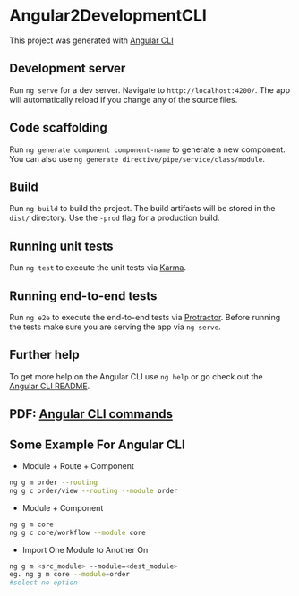 # Angular2DevelopmentCLI

This project was generated with [Angular CLI](https://github.com/angular/angular-cli)

## Development server
Run `ng serve` for a dev server. Navigate to `http://localhost:4200/`. The app will automatically reload if you change any of the source files.

## Code scaffolding

Run `ng generate component component-name` to generate a new component. You can also use `ng generate directive/pipe/service/class/module`.

## Build

Run `ng build` to build the project. The build artifacts will be stored in the `dist/` directory. Use the `-prod` flag for a production build.

## Running unit tests

Run `ng test` to execute the unit tests via [Karma](https://karma-runner.github.io).

## Running end-to-end tests

Run `ng e2e` to execute the end-to-end tests via [Protractor](http://www.protractortest.org/).
Before running the tests make sure you are serving the app via `ng serve`.

## Further help

To get more help on the Angular CLI use `ng help` or go check out the [Angular CLI README](https://github.com/angular/angular-cli/blob/master/README.md).

## PDF: [Angular CLI commands](https://cli.angular.io/reference.pdf)


## Some Example For Angular CLI

- Module + Route + Component 
```bash
ng g m order --routing
ng g c order/view --routing --module order
```
- Module + Component  
```bash
ng g m core
ng g c core/workflow --module core
```

- Import One Module to Another On
```bash
ng g m <src_module> --module=<dest_module>
eg. ng g m core --module=order
#select no option
```
